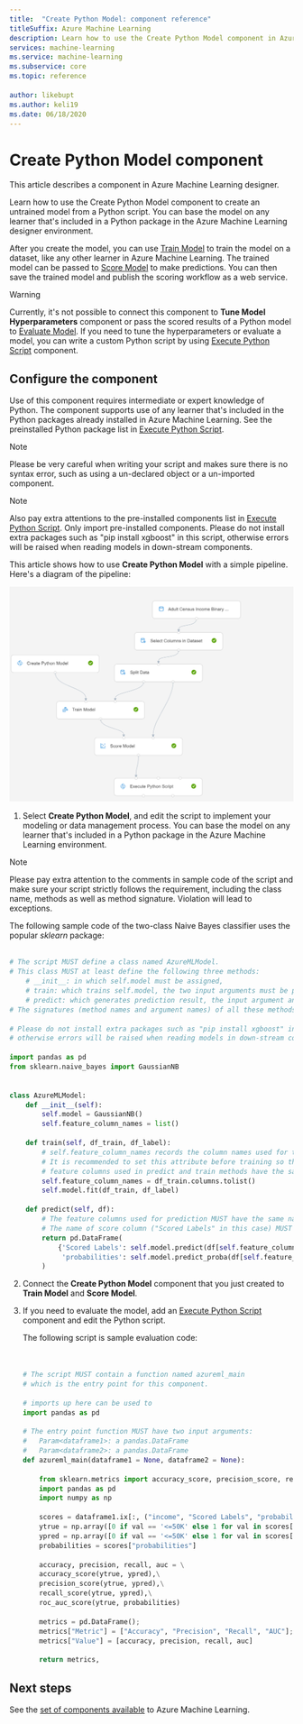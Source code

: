 ```yaml
---
title:  "Create Python Model: component reference"
titleSuffix: Azure Machine Learning
description: Learn how to use the Create Python Model component in Azure Machine Learning to create a custom modeling or data processing component.
services: machine-learning
ms.service: machine-learning
ms.subservice: core
ms.topic: reference

author: likebupt
ms.author: keli19
ms.date: 06/18/2020
---
```

# Create Python Model component

This article describes a component in Azure Machine Learning designer.

Learn how to use the Create Python Model component to create an untrained model from a Python script. You can base the model on any learner that's included in a Python package in the Azure Machine Learning designer environment. 

After you create the model, you can use [Train Model](train-model.md) to train the model on a dataset, like any other learner in Azure Machine Learning. The trained model can be passed to [Score Model](score-model.md) to make predictions. You can then save the trained model and publish the scoring workflow as a web service.

> [!WARNING]
> Currently, it's not possible to connect this component to **Tune Model Hyperparameters** component or pass the scored results of a Python model to [Evaluate Model](evaluate-model.md). If you need to tune the hyperparameters or evaluate a model, you can write a custom Python script by using [Execute Python Script](execute-python-script.md) component.


## Configure the component

Use of this component requires intermediate or expert knowledge of Python. The component supports use of any learner that's included in the Python packages already installed in Azure Machine Learning. See the preinstalled Python package list in [Execute Python Script](execute-python-script.md).

> [!NOTE]
> Please be very careful when writing your script and makes sure there is no syntax error, such as using a un-declared object or a un-imported component.

> [!NOTE]
> Also pay extra attentions to the pre-installed components list in [Execute Python Script](execute-python-script.md). Only import pre-installed components. Please do not install extra packages such as "pip install xgboost" in this script, otherwise errors will be raised when reading models in down-stream components.
  
This article shows how to use **Create Python Model** with a simple pipeline. Here's a diagram of the pipeline:

![Diagram of Create Python Model](./media/module/create-python-model.png)

1. Select **Create Python Model**, and edit the script to implement your modeling or data management process. You can base the model on any learner that's included in a Python package in the Azure Machine Learning environment.

> [!NOTE]
> Please pay extra attention to the comments in sample code of the script and make sure your script strictly follows the requirement, including the class name, methods as well as method signature. Violation will lead to exceptions. 

   The following sample code of the two-class Naive Bayes classifier uses the popular *sklearn* package:

   ```Python

   # The script MUST define a class named AzureMLModel.
   # This class MUST at least define the following three methods:
       # __init__: in which self.model must be assigned,
       # train: which trains self.model, the two input arguments must be pandas DataFrame,
       # predict: which generates prediction result, the input argument and the prediction result MUST be pandas DataFrame.
   # The signatures (method names and argument names) of all these methods MUST be exactly the same as the following example.

   # Please do not install extra packages such as "pip install xgboost" in this script,
   # otherwise errors will be raised when reading models in down-stream components.
   
   import pandas as pd
   from sklearn.naive_bayes import GaussianNB


   class AzureMLModel:
       def __init__(self):
           self.model = GaussianNB()
           self.feature_column_names = list()

       def train(self, df_train, df_label):
           # self.feature_column_names records the column names used for training.
           # It is recommended to set this attribute before training so that the
           # feature columns used in predict and train methods have the same names.
           self.feature_column_names = df_train.columns.tolist()
           self.model.fit(df_train, df_label)

       def predict(self, df):
           # The feature columns used for prediction MUST have the same names as the ones for training.
           # The name of score column ("Scored Labels" in this case) MUST be different from any other columns in input data.
           return pd.DataFrame(
               {'Scored Labels': self.model.predict(df[self.feature_column_names]), 
                'probabilities': self.model.predict_proba(df[self.feature_column_names])[:, 1]}
           )


   ```

2. Connect the **Create Python Model** component that you just created to **Train Model** and **Score Model**.

3. If you need to evaluate the model, add an [Execute Python Script](execute-python-script.md) component and edit the Python script.

   The following script is sample evaluation code:

   ```Python


   # The script MUST contain a function named azureml_main
   # which is the entry point for this component.

   # imports up here can be used to 
   import pandas as pd

   # The entry point function MUST have two input arguments:
   #   Param<dataframe1>: a pandas.DataFrame
   #   Param<dataframe2>: a pandas.DataFrame
   def azureml_main(dataframe1 = None, dataframe2 = None):
    
       from sklearn.metrics import accuracy_score, precision_score, recall_score, roc_auc_score, roc_curve
       import pandas as pd
       import numpy as np
    
       scores = dataframe1.ix[:, ("income", "Scored Labels", "probabilities")]
       ytrue = np.array([0 if val == '<=50K' else 1 for val in scores["income"]])
       ypred = np.array([0 if val == '<=50K' else 1 for val in scores["Scored Labels"]])    
       probabilities = scores["probabilities"]
    
       accuracy, precision, recall, auc = \
       accuracy_score(ytrue, ypred),\
       precision_score(ytrue, ypred),\
       recall_score(ytrue, ypred),\
       roc_auc_score(ytrue, probabilities)
    
       metrics = pd.DataFrame();
       metrics["Metric"] = ["Accuracy", "Precision", "Recall", "AUC"];
       metrics["Value"] = [accuracy, precision, recall, auc]
    
       return metrics,

   ```

## Next steps

See the [set of components available](module-reference.md) to Azure Machine Learning. 